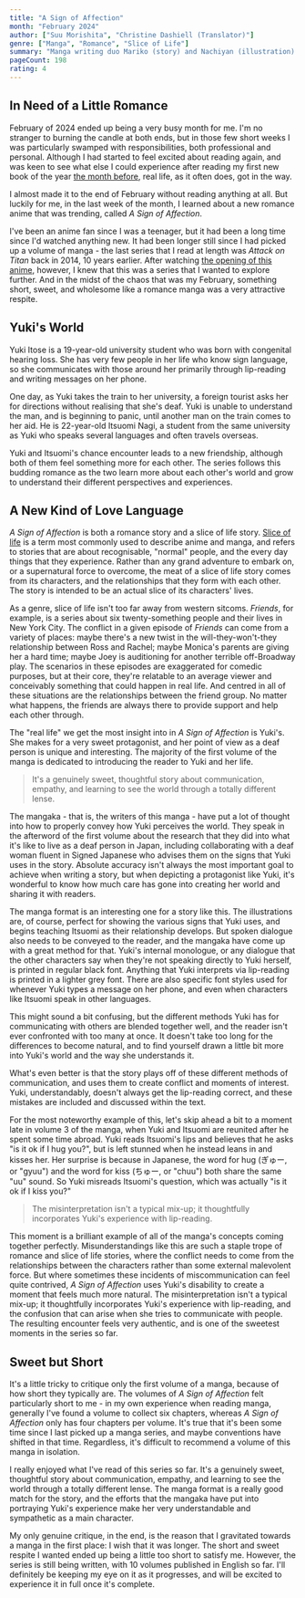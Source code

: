 ```yaml
---
title: "A Sign of Affection"
month: "February 2024"
author: ["Suu Morishita", "Christine Dashiell (Translator)"]
genre: ["Manga", "Romance", "Slice of Life"]
summary: "Manga writing duo Mariko (story) and Nachiyan (illustration) team up under the name Suu Morishita to deliver a wholesome slice of life romance. Their work boasts beautiful, watercolour-like artwork and thoughtful story beats, depicting a sweet romance between a deaf university student and the multilingual senior who takes interest in her."
pageCount: 198
rating: 4
---
```


## In Need of a Little Romance

February of 2024 ended up being a very busy month for me. I'm no stranger to burning the candle at both ends, but in those few short weeks I was particularly swamped with responsibilities, both professional and personal. Although I had started to feel excited about reading again, and was keen to see what else I could experience after reading my first new book of the year [the month before](/reviews/the-dead-take-the-a-train), real life, as it often does, got in the way.

I almost made it to the end of February without reading anything at all. But luckily for me, in the last week of the month, I learned about a new romance anime that was trending, called _A Sign of Affection_.

I've been an anime fan since I was a teenager, but it had been a long time since I'd watched anything new. It had been longer still since I had picked up a volume of manga - the last series that I read at length was *Attack on Titan* back in 2014, 10 years earlier. After watching [the opening of this anime](https://www.youtube.com/watch?v=OfAnMY7ALE4), however, I knew that this was a series that I wanted to explore further. And in the midst of the chaos that was my February, something short, sweet, and wholesome like a romance manga was a very attractive respite.

## Yuki's World

Yuki Itose is a 19-year-old university student who was born with congenital hearing loss. She has very few people in her life who know sign language, so she communicates with those around her primarily through lip-reading and writing messages on her phone.

One day, as Yuki takes the train to her university, a foreign tourist asks her for directions without realising that she's deaf. Yuki is unable to understand the man, and is beginning to panic, until another man on the train comes to her aid. He is 22-year-old Itsuomi Nagi, a student from the same university as Yuki who speaks several languages and often travels overseas.

Yuki and Itsuomi's chance encounter leads to a new friendship, although both of them feel something more for each other. The series follows this budding romance as the two learn more about each other's world and grow to understand their different perspectives and experiences.

## A New Kind of Love Language

*A Sign of Affection* is both a romance story and a slice of life story. [Slice of life](https://en.wikipedia.org/wiki/Slice_of_life) is a term most commonly used to describe anime and manga, and refers to stories that are about recognisable, "normal" people, and the every day things that they experience. Rather than any grand adventure to embark on, or a supernatural force to overcome, the meat of a slice of life story comes from its characters, and the relationships that they form with each other. The story is intended to be an actual slice of its characters' lives.

As a genre, slice of life isn't too far away from western sitcoms. _Friends_, for example, is a series about six twenty-something people and their lives in New York City. The conflict in a given episode of _Friends_ can come from a variety of places: maybe there's a new twist in the will-they-won't-they relationship between Ross and Rachel; maybe Monica's parents are giving her a hard time; maybe Joey is auditioning for another terrible off-Broadway play. The scenarios in these episodes are exaggerated for comedic purposes, but at their core, they're relatable to an average viewer and conceivably something that could happen in real life. And centred in all of these situations are the relationships between the friend group. No matter what happens, the friends are always there to provide support and help each other through.

The "real life" we get the most insight into in _A Sign of Affection_ is Yuki's. She makes for a very sweet protagonist, and her point of view as a deaf person is unique and interesting. The majority of the first volume of the manga is dedicated to introducing the reader to Yuki and her life. 

> It's a genuinely sweet, thoughtful story about communication, empathy, and learning to see the world through a totally different lense.

The mangaka - that is, the writers of this manga - have put a lot of thought into how to properly convey how Yuki perceives the world. They speak in the afterword of the first volume about the research that they did into what it's like to live as a deaf person in Japan, including collaborating with a deaf woman fluent in Signed Japanese who advises them on the signs that Yuki uses in the story. Absolute accuracy isn't always the most important goal to achieve when writing a story, but when depicting a protagonist like Yuki, it's wonderful to know how much care has gone into creating her world and sharing it with readers.

The manga format is an interesting one for a story like this. The illustrations are, of course, perfect for showing the various signs that Yuki uses, and begins teaching Itsuomi as their relationship develops. But spoken dialogue also needs to be conveyed to the reader, and the mangaka have come up with a great method for that. Yuki's internal monologue, or any dialogue that the other characters say when they're not speaking directly to Yuki herself, is printed in regular black font. Anything that Yuki interprets via lip-reading is printed in a lighter grey font. There are also specific font styles used for whenever Yuki types a message on her phone, and even when characters like Itsuomi speak in other languages. 

This might sound a bit confusing, but the different methods Yuki has for communicating with others are blended together well, and the reader isn't ever confronted with too many at once. It doesn't take too long for the differences to become natural, and to find yourself drawn a little bit more into Yuki's world and the way she understands it.

What's even better is that the story plays off of these different methods of communication, and uses them to create conflict and moments of interest. Yuki, understandably, doesn't always get the lip-reading correct, and these mistakes are included and discussed within the text. 

For the most noteworthy example of this, let's skip ahead a bit to a moment late in volume 3 of the manga, when Yuki and Itsuomi are reunited after he spent some time abroad. Yuki reads Itsuomi's lips and believes that he asks "is it ok if I hug you?", but is left stunned when he instead leans in and kisses her. Her surprise is because in Japanese, the word for hug (ぎゅー, or "gyuu") and the word for kiss (ちゅー, or "chuu") both share the same "uu" sound. So Yuki misreads Itsuomi's question, which was actually "is it ok if I kiss you?"

> The misinterpretation isn't a typical mix-up; it thoughtfully incorporates Yuki's experience with lip-reading.

This moment is a brilliant example of all of the manga's concepts coming together perfectly. Misunderstandings like this are such a staple trope of romance and slice of life stories, where the conflict needs to come from the relationships between the characters rather than some external malevolent force. But where sometimes these incidents of miscommunication can feel quite contrived, *A Sign of Affection* uses Yuki's disability to create a moment that feels much more natural. The misinterpretation isn't a typical mix-up; it thoughtfully incorporates Yuki's experience with lip-reading, and the confusion that can arise when she tries to communicate with people. The resulting encounter feels very authentic, and is one of the sweetest moments in the series so far.

## Sweet but Short

It's a little tricky to critique only the first volume of a manga, because of how short they typically are. The volumes of *A Sign of Affection* felt particularly short to me - in my own experience when reading manga, generally I've found a volume to collect six chapters, whereas *A Sign of Affection* only has four chapters per volume. It's true that it's been some time since I last picked up a manga series, and maybe conventions have shifted in that time. Regardless, it's difficult to recommend a volume of this manga in isolation.

I really enjoyed what I've read of this series so far. It's a genuinely sweet, thoughtful story about communication, empathy, and learning to see the world through a totally different lense. The manga format is a really good match for the story, and the efforts that the mangaka have put into portraying Yuki's experience make her very understandable and sympathetic as a main character. 

My only genuine critique, in the end, is the reason that I gravitated towards a manga in the first place: I wish that it was longer. The short and sweet respite I wanted ended up being a little too short to satisfy me. However, the series is still being written, with 10 volumes published in English so far. I'll definitely be keeping my eye on it as it progresses, and will be excited to experience it in full once it's complete.
